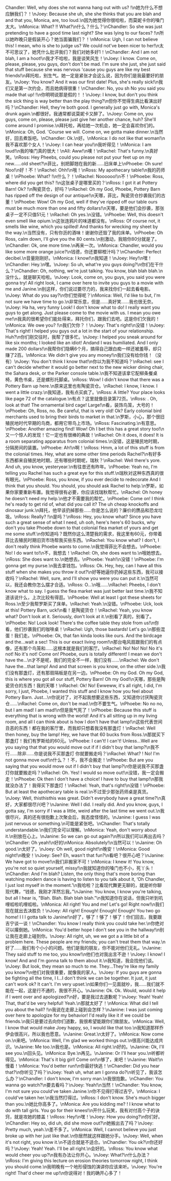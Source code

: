 Chandler: Well, why does she not wanna hang out with us? !\n她为什么不想应酬我们？！\nJoey: Because she uh, she she thinks that you are blah and and that you, Monica, are, too loud.\n因为她觉得你很哈啦，而莫妮卡你的嗓门太大。\nMonica: What? !! What?\n什么？什么？\nChandler: So she was just pretending to have a good time last night? She was lying to our faces? !\n所以她昨晚只是假装开心？她当面骗我们？！\nMonica: Ugh, I can not believe this! I mean, who is she to judge us? We could not've been nicer to her!\n太不可思议了，她凭什么批评我们？我们对她多好1！\nChandler: And I am not blah, I am a hoot!\n我才不哈啦，我是谈笑风生！\nJoey: I know. Come on, please, please, you guys, don't don't be mad. I'm sure she just, she just said that stuff because she was nervous 'cause you guys are like my best friends!\n拜托啦，别生气。她一定是紧张才会这么说，因为你们是我最要好的朋友。\nJoey: You know? And it was our first date! Plus, she's really sick!\n我们又是第一次约会，而且她病得很重！\nChandler: No, you sh No you said you made that up! !\n你明明说那是假的！！\nJoey: I know, but don't you think the sick thing is way better than the play thing?\n但你不觉得生病比看演出好吗？\nChandler: Hell, they're both good. I generally just go with, Monica's drunk again.\n都很好。我通常都说莫妮卡又醉了。\nJoey: Come on, you guys, come on, please, please just give her another chance, huh? She'll come around I promise.\n拜托啦，再给她一次机会，她一定会喜欢你们的。\nMonica: Oh, God. 'Course we will. Come on, we gotta make dinner.\n当然好，回去煮饭吧。\nChandler: Ok.\n好。\nMonica: I do not like that woman!\n我不喜欢那个女人！\nJoey: I can hear you!\n我听得见！\nMonica: I am loud!\n我的嗓门真的很大！\nAll: Aww!\n噢！\nRachel: That's funny.\n真好笑。\nRoss: Hey Pheebs, could you please not put your feet up on my new......old sheet?\n菲比，别把脚翘在我的新……旧床单上\nPhoebe: Oh sure! Noo!\n好！不！\nRachel: Ohh!\n哦！\nRoss: My apothecary table!\n我的药师桌！\nPhoebe: What? !\n什么？！\nRachel: Noooooo!\n不！\nPhoebe: Ross, where did you get this? !\n这张桌子是哪里买的？\nRoss: I got it at Pottery Barn! Ok? !\n陶瓷货仓，好吗？\nRachel: Oh my God, Phoebe, Pottery Barn has ripped off the design of our antique!\n天哪，菲比，陶瓷货仓抄袭我们的古董！\nPhoebe: Wow! Oh my God, well if they've ripped off our table ours must be much more than one and fifty dollars!\n天哪，要是他们会抄袭，那张桌子一定不只值51元！\nRachel: Oh yes.\n没错。\nPhoebe: Well, this doesn't even smell like opium.\n这张连鸦片的味道都没有。\nRoss: Of course not, it smells like wine, which you spilled! And thanks for wrecking my sheet by the way.\n当然没有，只有你沥的酒味！谢谢你还毁了我的床单。\nPhoebe: Oh Ross, calm down, I'll give you the 80 cents.\n别激动，我赔你80分就是了。\nChandler: Ok, one more time.\n再来一次。\nMonica: Chandler, would you like some more orange juice?\n钱德，你还要柳橙汁吗？\nChandler: Perfect decibel.\n音量刚刚好。\nMonica: I know!\n我知道！\nJoey: Hey!\n嘿！\nChandler: Hey.\n嘿。\nJoey: So uh, what're you guys doing?\n你们在干什么？\nChandler: Oh, nothing, we're just talking. You know, blah blah blah.\n没什么，就是聊天哈啦。\nJoey: Look, come on, you guys, you said you were gonna try! All right look, I came over here to invite you guys to a movie with me and Janine.\n别这样，你们说过要尽力的，我来找你们一起去看电影。\nJoey: What do you say?\n你们觉得呢？\nMonica: Well, I'd like to but, I'm not sure we have time to go.\n非常乐意，但是……真好笑……我也很无奈。\nJoey: Ha ha, very funny Look! I don't know what to do! I really want you guys to get along. Just please come to the movie with us. I mean you owe me!\n我真的很希望你们能处得来，拜托你们，跟我们去吧。这是你们欠我的！\nMonica: We owe you? !\n我们欠你？！\nJoey: That's right!\n没错！\nJoey: That's right! I helped you guys out a lot in the start of your relationship. Huh?\n你们刚交往时，我帮了很多忙。\nJoey: I helped you sneak around for like six months; I looked like an idiot! Andand I was humiliated. And I only made 200 dollars!\n我帮你们隐瞒6个月，搞得自己跟白痴一样还被羞辱，却只赚了2百。\nMonica: We didn't give you any money!\n我们没有给你钱！（没有）\nJoey: You don't think I know that!\n你以为我不知道吗？\nRachel: see I can't decide whether it would go better next to the new wicker dining chair, the Sahara desk, or the Parker console table.\n我不知道该拿它配柳条餐桌椅，黄色书桌，还是螺形托脚桌。\nRoss: Wow! I didn't know that there was a Pottery Barn up here.\n原来这里也有陶瓷货仓。\nRachel: I know, I know. I went a little crazy.\n我知道，我有点买疯了。\nRoss: A little? Your place looks like page 72 of the catalogue.\n有点？这里就像目录第72页。\nRoss: . Oh, look at that! The ornamental bird cage! Large!\n看，装饰鸟笼，大号的！\nPhoebe: Oh, Ross, no. Be careful, that is very old! Ok? Early colonial bird merchants used to bring their birds to market in that.\n罗斯，小心，那个很旧殖民地时代早期的鸟商，都用它带鸟上市场。\nRoss: Fascinating.\n有意思。\nPhoebe: Another amazing find! Wow! Oh I bet this has a great story too!\n又一个惊人的发现！它一定也有很棒的典故！\nRachel: Oh it does, it does! It is a room separating apparatus from colonial times.\n没错，这是殖民地时期，分隔房间的装置。\nPhoebe: Ah!\n啊！\nRoss: Hmm, a lot of this stuff is from the colonial times. Hey, what are some other time periods Rachel?\n有好多东西都来自殖民地时期，还有哪些时期呢，瑞秋？\nRachel: Well there's yore. And uh, you know, yesteryear.\n有往昔还有昨年。\nPhoebe: Yeah no, I'm telling you Rachel has such a great eye for this stuff.\n瑞秋对这种东西真的很有眼光。\nPhoebe: Ross, you know, if you ever decide to redecorate And I think that you should. You should, you should ask Rachel to help.\n罗斯，如果你家要重新布置。我觉得很有必要，你应该找瑞秋帮忙。\nRachel: Oh honey he doesn't need my help.\n他才不需要我的帮忙。\nPhoebe: Come on! I think he's ready to get rid of, what did you call it? The uh cheap knockoffs and dinosaur junk.\n拜托，他早该扔掉那些……你是怎么说的？廉价的赝品和恐龙垃圾。\nRoss: Really? !\n是吗？\nRoss: Hey, you know what? Since you have such a great sense of what I need, uh ooh, here's here's 60 bucks, why don't you take Phoebe down to that colonial flea market of yours and get me some stuff.\n你知道吗？既然你这么清楚我的需求，我这里有60元，你带着菲比去殖民时期旧货市场帮我买些东西。\nRachel: You know what? I don't, I don't really think Phoebe wants to come.\n我觉得菲比不会想去。\nPhoebe: No! I do want to!\n不，我想去！\nRachel: Oh, she does want to.\n哦她想去。\nRoss: She does want to.\n她想去。\nPhoebe: Yeah!\n没错！\nPhoebe: I'm gonna get my purse.\n我去拿钱包。\nRoss: Ok. Hey, hey, can I have all this stuff when she makes you throw it out?\n好等她逼你扔掉这些东西，我可以接收吗？\nRachel: Well, sure, and I'll show you were you can put it.\n当然可以，我还会教你怎么摆才合适。\nRoss: O…\n哦……\nRachel: Pheebs, I don't know what to say. I guess the flea market was just better last time.\n我不知道该说什么，上次比较有得逛。\nPhoebe: Well at least I got these sheets for Ross.\n至少我帮罗斯买了床单。\nRachel: Yeah.\n没错。\nPhoebe: Uck, look at this! Pottery Barn, uck!\n看！是陶瓷货仓！\nRachel: Yeah, you know what? Don't look at it. Seriously, don't look at it.\n别看了真的，别看了。\nPhoebe: No! Look look! There's the coffee table they stole from us!\n你看，他们抄袭我们的咖啡桌！\nRachel: Ugh, those bastards! Let's go.\n那些混蛋！我们走。\nPhoebe: Ok, that fan kinda looks like ours. And the birdcage and the...wait a sec! This is our exact living room!\n那台电风扇跟我们的有点像，还有那个鸟笼和……这根本就是我们的客厅。\nRachel: No! No! No! No it's not! No it's not! Come on! Phoebe, ours is totally different! I mean we don't have the...\n才不是呢，我们的完全不一样，我们没有……\nRachel: We don't have the...that lamp! And and that screen is you know, on the other side.\n我们没有那盏灯，还有那扇隔板是在另一边。\nPhoebe: Oh my God. Oh my God, this is where you got all our stuff, Pottery Barn! Oh my God!\n天哪，那些是陶瓷货仓的东西！我的天哪！\nRachel: Ok! No! Ewweww, it's all right, I did, I'm sorry, I just, Phoebe, I wanted this stuff and I know how you feel about Pottery Barn. Just...\n你说对了，对不起我想要这些东西，又知道你讨厌陶瓷货仓……\nRachel: Come on, don't be mad.\n你不要生气。\nPhoebe: No no no, but I am mad! I am mad!\n但是我气死了！\nPhoebe: Because this stuff is everything that is wrong with the world! And it's all sitting up in my living room, and all I can think about is how I don't have that lamp!\n这些代表世间丑恶的东西！都在我的客厅里，而我却只想着我没有那盏灯！\nRachel: Well then honey, buy the lamp! Hey, we have that 60 bucks from Ross.\n那就买下那盏灯！我们有罗斯给的60元。\nPhoebe: I can't! I can't! Unless...Well are you saying that that you would move out if if I didn't buy that lamp?\n我不行……除非……你是说我不买那盏灯 你就要搬走吗？\nRachel: What? ! No! I'm not gonna move out!\n什么？！不，我不会搬走！\nPhoebe: But are you saying that you would move out if I didn't buy that lamp?\n你是说我不买那盏灯你就要搬走吗？\nRachel: Oh. Yes! I would so move out!\n没错，我一定会搬走！\nPhoebe: Ok then I don't have a choice! I have to buy that lamp!\n那我就没办法了！我得买下那盏灯！\nRachel: Yeah, that's right!\n没错！\nPhoebe: But at least the apothecary table is real.\n不过至少那张药师桌是真货。\nJoey: Well, thisthisthis was great. Didn't everybody have a great time?\n真好，大家都很尽兴吧？\nJanine: Well I did. I really did. And you know, guys, I gotta say, I'm sorry if I was a little, weird after the last time we went out.\n我很尽兴，真的还有很抱歉上次聚会后，我态度怪怪的。\nJanine: I guess I was just nervous or something.\n可能是紧张吧。\nChandler: That's totally understandable.\n我们完全可以理解。\nMonica: Yeah, don't worry about it.\n别放在心上。\nJanine: So we can go out again?\n所以我们可以再出去吗？\nChandler: Oh yeah!\n好的\nMonica: Absolutely!\n当然可以！\nJanine: Oh good.\n太好了。\nJoey: Oh well, good night!\n晚安！\nMonica: Good night!\n晚安！\nJoey: See? Eh, wasn't that fun?\n看吧？很开心吧？\nJanine: We have got to move!\n我们非搬家不可！\nMonica: I knew it! You know, you're not so quiet yourself, missy!\n我就知道你的嗓门也不小，死丫头！\nChandler: And I'm blah? Listen, the only thing that's more boring than watching modern dance is having to listen to you talk about it, ‘Oh Chandler, I just lost myself in the moment.’\n我哈啦？比看现代舞更无聊的，就是听你聊现代舞，“钱德，我刚才浑然忘我。”\nJanine: You know, I know you're talking, but all I hear is, "Blah. Blah. Blah blah blah."\n我知道你在说话，但我只听到叽哩呱啦叽哩呱啦。\nMonica: All right! You and me! Let's go! Right now!\n我们现在就出去决胜负！\nJoey: All right! Enough! Enough! Enough! You two go home! I I I gotta talk to Janine!\n好了，够了！够了！够了！你们回去，我要跟吉宁谈一谈！\nChandler: You know I really think you could take her.\n你绝对可以撂倒她。\nMonica: You'd better hope I don't see you in the hallway!\n别让我在走廊上碰到你。\nJoey: All right, uh, we we got a a little bit of a problem here. These people are my friends; you can't treat them that way.\n好了……我们有个小小的问题。他们是我的朋友，你不能对他们无礼。\nJanine: They said stuff to me too, you know!\n他们也对我出言不逊！\nJoey: I know! I know! And and I'm gonna talk to them about it.\n我知道，我会找他们谈。\nJoey: But look, they mean so much to me. They...They're like my family you know?\n他们对我很重要，就像我的家人。\nJoey: If you guys are gonna be fighting all the time, I I...I don't think we can be together. It just, it just can't work ok? It can't. I'm very upset.\n如果你们一见面就吵，我……我们就不能在一起，这是行不通的，我很不开心。\nJanine: Ok. Ok. Would, would it help if I went over and apologized?\n好，要是我过去道歉呢？\nJoey: Yeah! Yeah! That, that'd be very helpful! Yeah.\n那就太好了！\nMonica: What did I tell you about the hall? !\n我说在走廊上碰到会怎样？\nJanine: I was just coming over here to apologize for my behavior! I'd really like it if we could be friends.\n我只是要过去向你们道歉，我很希望能跟你们做朋友。\nMonica: Well, I know that would make Joey happy, so, I would like that too.\n我知道那样乔伊会很高兴，所以我也愿意。\nJanine: Great.\n太好了。\nMonica: Now come on.\n来吧。\nMonica: Well, I'm glad we worked things out.\n很高兴能达成共识。\nJanine: Me too.\n我也是。\nMonica: All right.\n好的。\nJanine: Ok, I'll see you.\n回头见。\nMonica: Bye.\n再见。\nJanine: Or I'll hear you.\n听都听得见。\nMonica: That's it big girl! Come on!\n够了，来吧！\nJanine: Wait!\n慢着！\nMonica: You'd better run!\n你最好快逃！\nChandler: Did you hear that?\n你听见了吗？\nJoey: Yeah uh, what am I gonna do?\n听见了，我该怎么办？\nChandler: I don't know, I'm sorry man.\n我很抱歉。\nChandler: You wanna go watch?\n要去看吗？\nJoey: Yeah!\n当然！\nChandler: You know, I'm not sure you could've taken Janine.\n你不见得打得过吉宁。\nMonica: I could've taken her.\n我当然打得过。\nRoss: I don't know. She's much bigger than you.\n她比你高多了。\nMonica: Are you kidding me? ! I know what to do with tall girls. You go for their knees!\n开什么玩笑，我有对付高个子的诀窍，就是攻她的膝盖！\nRoss: Hey!\n嘿！\nJoey: How you doing?\n你们好。\nChandler: Hey so, did uh, did she move out?\n她搬出去了吗？\nJoey: Pretty much, yeah.\n差不多了。\nMonica: Well, I cannot believe you just broke up with her just like that.\n你居然就这样跟她分手。\nJoey: Well, when it's not right, you know it.\n不适合就是不适合。\nChandler: You ok?\n你还好吗？\nJoey: Yeah! Yeah. I'll be all right.\n会好的。\nRoss: You know what would cheer you up?\n我有办法让你开心。\nJoey: What?\n什么办法？\nRoss: I'm giving this lecture on erosion theories tomorrow night, I think you should come.\n我明晚有一个地形侵蚀的演讲你应该来听。\nJoey: You're right! That'd cheer me up!\n你说得对！我的确开心多了！
        